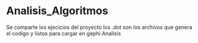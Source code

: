 # Analisis_Algoritmos
Se comparte los ejecicios del proyecto
los .dot son los archivos que genera el codigo y listos para cargar en gephi
Analisis

